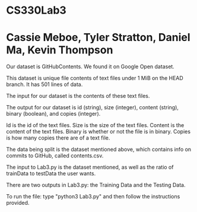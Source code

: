 # CS330Lab3
# Cassie Meboe, Tyler Stratton, Daniel Ma, Kevin Thompson

Our dataset is GitHubContents. We found it on Google Open dataset. 

This dataset is unique file contents of text files under 1 MiB on the HEAD branch. It has 501 lines of data.

The input for our dataset is the contents of these text files.

The output for our dataset is id (string), size (integer), content (string), binary (boolean), and copies (integer).

Id is the id of the text files. Size is the size of the text files. Content is the content of the text files. Binary is whether or not the file is in binary. Copies is how many copies there are of a text file.

The data being split is the dataset mentioned above, which contains info on commits to GitHub, called contents.csv.

The input to Lab3.py is the dataset mentioned, as well as the ratio of trainData to testData the user wants.

There are two outputs in Lab3.py: the Training Data and the Testing Data.

To run the file: type "python3 Lab3.py" and then follow the instructions provided.

